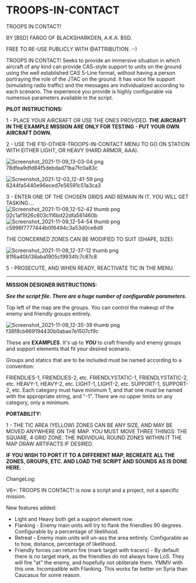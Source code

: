 # TROOPS-IN-CONTACT

TROOPS IN CONTACT! 

BY [BSD] FARGO OF BLACKSHARKDEN,  A.K.A. BSD.

FREE TO RE-USE PUBLICLY WITH @ATTRIBUTION. :-)

TROOPS IN CONTACT! Seeks to provide an immersive situation in which aircraft of any kind can provide CAS-style support to units on the ground using the well established CAS 5-Line format, without having a person portraying the role of the JTAC on the ground. It has voice file support (simulating radio traffic) and the messages are individualized according to each scenario. The experience you provide is highly configurable via numerous parameters available in the script.

**PILOT INSTRUCTIONS:**

1 - PLACE YOUR AIRCRAFT OR USE THE ONES PROVIDED. **THE AIRCRAFT IN THE EXAMPLE MISSION ARE ONLY FOR TESTING - PUT YOUR OWN AIRCRAFT DOWN.**

2 - USE THE F10-OTHER-TROOPS-IN-CONTACT MENU TO GO ON STATION WITH EITHER LIGHT, OR HEAVY (HARD ARMOR, AAA).

![Screenshot_2021-11-09_13-03-04 png 78dfea9dfd84f5debdad71ba7fc0a83c](https://user-images.githubusercontent.com/32640017/145649298-2674d636-79d9-4506-874b-143fc1a10e06.png)


![Screenshot_2021-12-03_12-41-59 png 6244fa5440e96eced7e56591c51a3ca3](https://user-images.githubusercontent.com/32640017/145649309-68a8519a-51a4-4d2e-a3ad-f51434cdb4c8.png)


3 - ENTER ONE OF THE CHOSEN GRIDS AND REMAIN IN IT. YOU WILL GET TASKING....
![Screenshot_2021-11-09_12-52-42 thumb png 02c1af1926c603c116bd22dfa561460b](https://user-images.githubusercontent.com/32640017/145649380-94d8ffbb-f5e2-481d-95d5-32ede82f5285.png)
![Screenshot_2021-11-09_12-54-54 thumb png c5996f7777444b0f6494c3a53d0ce8d9](https://user-images.githubusercontent.com/32640017/145649388-0463af62-aff7-482a-9a52-7cd0834e6f84.png)

THE CONCERNED ZONES CAN BE MODIFIED TO SUIT (SHAPE, SIZE):

![Screenshot_2021-11-09_12-37-12 thumb png 81f6a40b138aba1905cf9934fc7c87c8](https://user-images.githubusercontent.com/32640017/145649470-e7b831c3-8978-4f35-ad2e-0049c975aa38.png)

5 - PROSECUTE, AND WHEN READY, REACTIVATE TIC IN THE MENU.

---------------------------------------------------

**MISSION DESIGNER INSTRUCTIONS:**

***See the script file. There are a huge number of configurable parameters.***

Top left of the map are the groups. You can control the makeup of the enemy and friendly groups entirely.

![Screenshot_2021-11-09_12-35-39 thumb png f38f8cb669194430b0abae7e1507cf9c](https://user-images.githubusercontent.com/32640017/145649572-b3118cb2-5fe0-458f-9f49-1551401e0525.png)

These are **EXAMPLES**.  It's up to **_YOU_** to craft friendly and enemy groups and support elements that fit your desired scenario.

Groups and statics that are to be included must be named according to a convention:

FRIENDLIES-1, FRIENDLIES-2, etc.
FRIENDLYSTATIC-1, FRIENDLYSTATIC-2, etc.
HEAVY-1, HEAVY-2, etc.
LIGHT-1, LIGHT-2, etc.
SUPPORT-1, SUPPORT-2, etc.
 Each category must have minimum 1, and that one must be named with the appropriate string, and "-1". There are no upper limits on any category, only a minimum.


**PORTABILITY:**

1 - THE TIC AREA (YELLOW)  ZONES CAN BE ANY SIZE, AND MAY BE MOVED ANYWHERE ON THE MAP. YOU MUST MOVE THREE THINGS:
THE SQUARE, 4 GRID ZONE. 
THE INDIVIDUAL ROUND ZONES WITHIN IT
THE MAP DRAW ARTIFACTS IF DESIRED.

**IF YOU WISH TO PORT IT TO A DIFFERENT MAP, RECREATE ALL THE ZONES, GROUPS, ETC. AND LOAD THE SCRIPT AND SOUNDS AS IS DONE HERE.**

ChangeLog:

V6+: TROOPS IN CONTACT! is now a script and a project, not a specific mission.

New features added:
- Light and Heavy both get a support element now. 
- Flanking - Enemy main units will try to flank the friendlies 90 degrees. Configurable by a percentage of likelihood.
- Retreat - Enemy main units will un-ass the area entirely. Configurable as to how, distance, percentage of likelihood.
- Friendly forces can return fire (mark target with tracers) - By default there is no target mark, as the friendlies do not always have LoS. They will fire "at" the enemy, and hopefully not obliterate them. YMMV with this one. Incompatible with Flanking. This works far better on Syria than Caucasus for some reason.

